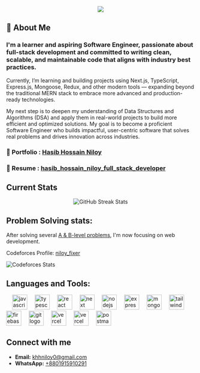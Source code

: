 <div align="center">
  <img height="" src="https://i.ibb.co.com/84gfNXX/Screenshot-2025-01-09-113209.png"  />
</div>

## 🔰 About Me

### I'm a learner and aspiring Software Engineer, passionate about full-stack development and committed to writing clean, scalable, and maintainable code that aligns with industry best practices.

Currently, I’m learning and building projects using Next.js, TypeScript, Express.js, Mongoose, Redux, and other modern tools — expanding beyond the traditional MERN stack to embrace more advanced and production-ready technologies.

My next step is to deepen my understanding of Data Structures and Algorithms (DSA) and apply them in real-world projects to build more efficient and optimized solutions. My goal is to become a proficient Software Engineer who builds impactful, user-centric software that solves real problems and drives innovation across industries.

### 🚀 Portfolio : <a href="https://niloy-portfolio.vercel.app/" target="_blank">Hasib Hossain Niloy</a>
### 📄 Resume : <a href="https://drive.google.com/file/d/1BLx92Yt42G7AEEMrReQ2dp_ZNFCHl5as/view?usp=sharing" target="_blank">hasib_hossain_niloy_full_stack_developer</a>

## Current Stats

<div align="center">
  <img src="https://github-readme-streak-stats.herokuapp.com/?user=khh-Niloy&theme=dark&hide_border=true&background=0D1117&ring=FFE78A&fire=FF4500&fireGradient=black,red&currStreakNum=FFE78A&currStreakLabel=FFE78A&sideNums=FFE78A&sideLabels=FFE78A&dates=FFFFFF" alt="GitHub Streak Stats">
</div>

## Problem Solving stats: 
After solving several [A & B-level problems](https://github.com/khh-Niloy/codeforces_solution), I'm now focusing on web development.


<p align="left">
  Codeforces Profile:
  <a href="https://codeforces.com/profile/niloy_fixer" target="_blank">niloy_fixer</a>
</p>

<p align="left">
  <img src="https://codeforces-readme-stats.vercel.app/api/card?username=niloy_fixer" alt="Codeforces Stats">
</p>

## Languages and Tools:

<div align="left">
  <img width="12" />
  <img src="https://skillicons.dev/icons?i=js" height="40" alt="javascript logo"  />
  <img width="12" />
  <img src="https://skillicons.dev/icons?i=typescript" height="40" alt="typescript logo"  />
  <img width="12" />
  <img src="https://skillicons.dev/icons?i=react" height="40" alt="react logo"  />
  <img width="12" />
  <img src="https://skillicons.dev/icons?i=next" height="40" alt="next logo"  />
  <img width="12" />
  <img src="https://skillicons.dev/icons?i=nodejs" height="40" alt="nodejs logo"  />
  <img width="12" />
  <img src="https://skillicons.dev/icons?i=express" height="40" alt="express logo"  />
  <img width="12" />
  <img src="https://skillicons.dev/icons?i=mongodb" height="40" alt="mongodb logo"  />


  <img width="12" />
  <img src="https://skillicons.dev/icons?i=tailwind" height="40" alt="tailwindcss logo"  />
    <img width="12" />
  <img src="https://skillicons.dev/icons?i=firebase" height="40" alt="firebase logo"  />
  <img width="12" />
  <img src="https://skillicons.dev/icons?i=git" height="40" alt="git logo"  />
  <img width="12" />
  <img src="https://skillicons.dev/icons?i=vercel" height="40" alt="vercel logo"  />
  <img width="12" />
  <img src="https://skillicons.dev/icons?i=redux" height="40" alt="vercel logo"  />

  
  <img width="12" />
  <img src="https://skillicons.dev/icons?i=postman" height="40" alt="postman logo"  />
 
<!--   <img width="12" />
  <img src="https://skillicons.dev/icons?i=cpp" height="40" alt="cplusplus logo"  />
  <img width="12" />
  <img src="https://skillicons.dev/icons?i=java" height="40" alt="java logo"  />
  <img width="12" />
  <img src="https://skillicons.dev/icons?i=c" height="40" alt="c logo"  /> -->
</div>

## Connect with me

- **Email:** [khhniloy0@gmail.com](mailto:khhniloy0@gmail.com)  
- **WhatsApp:** [+8801915910291](https://wa.me/8801915910291)

